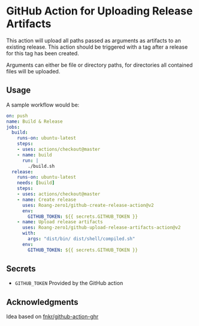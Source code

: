 # GitHub Action for Uploading Release Artifacts

This action will upload all paths passed as arguments as artifacts to an existing release.
This action should be triggered with a tag after a release for this tag has been created.

Arguments can either be file or directory paths, for directories all contained files will be uploaded.

## Usage

A sample workflow would be:

```yaml
on: push
name: Build & Release
jobs:
  build:
    runs-on: ubuntu-latest
    steps:
    - uses: actions/checkout@master
    - name: build
      run: |
        ./build.sh
  release:
    runs-on: ubuntu-latest
    needs: [build]
    steps:
    - uses: actions/checkout@master
    - name: Create release
      uses: Roang-zero1/github-create-release-action@v2
      env:
        GITHUB_TOKEN: ${{ secrets.GITHUB_TOKEN }}
    - name: Upload release artifacts
      uses: Roang-zero1/github-upload-release-artifacts-action@v2
      with:
        args: "dist/bin/ dist/shell/compiled.sh"
      env:
        GITHUB_TOKEN: ${{ secrets.GITHUB_TOKEN }}
```

## Secrets

* `GITHUB_TOKEN` Provided by the GitHub action

## Acknowledgments

Idea based on [fnkr/github-action-ghr](https://github.com/fnkr/github-action-ghr)
